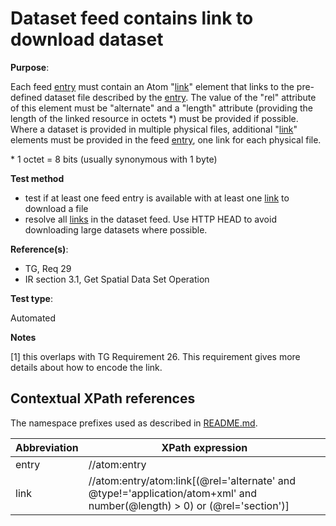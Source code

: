 # Dataset feed contains link to download dataset

**Purpose**: 

Each feed [entry](#entry) must contain an Atom "[link](#downloadlink)" element that links to the pre-defined dataset file described by the [entry](#entry). The value of the "rel" attribute of this element must be "alternate" and a "length" attribute (providing the length of the linked resource in octets \*) must be provided if possible. Where a dataset is provided in multiple physical files, additional "[link](#downloadlink)" elements must be provided in the feed [entry](#entry), one link for each physical file.

\* 1 octet = 8 bits (usually synonymous with 1 byte)

**Test method**

* test if at least one feed entry is available with at least one [link](#downloadlink) to download a file
* resolve all [links](#downloadlink) in the dataset feed. Use HTTP HEAD to avoid downloading large datasets where possible.

**Reference(s)**: 

* TG, Req 29
* IR section 3.1, Get Spatial Data Set Operation

**Test type**: 

Automated

**Notes**

[1] this overlaps with TG Requirement 26. This requirement gives more details about how to encode the link.

## Contextual XPath references

The namespace prefixes used as described in [README.md](README.md#namespaces).

Abbreviation                                               |  XPath expression
---------------------------------------------------------- | -------------------------------------------------------------------------
entry <a name="entry"></a> | //atom:entry
link <a name="downloadlink"></a> | //atom:entry/atom:link[(@rel='alternate' and @type!='application/atom+xml' and number(@length) > 0) or (@rel='section')]
























































































































































































































































































































































































































































































































































